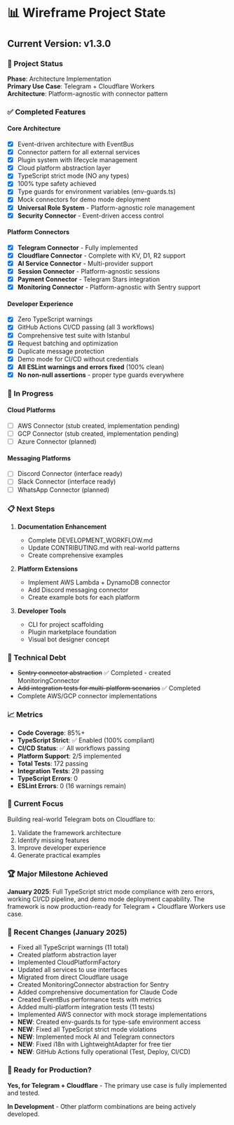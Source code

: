 # 📊 Wireframe Project State

## Current Version: v1.3.0

### 🎯 Project Status

**Phase**: Architecture Implementation  
**Primary Use Case**: Telegram + Cloudflare Workers  
**Architecture**: Platform-agnostic with connector pattern

### ✅ Completed Features

#### Core Architecture

- [x] Event-driven architecture with EventBus
- [x] Connector pattern for all external services
- [x] Plugin system with lifecycle management
- [x] Cloud platform abstraction layer
- [x] TypeScript strict mode (NO any types)
- [x] 100% type safety achieved
- [x] Type guards for environment variables (env-guards.ts)
- [x] Mock connectors for demo mode deployment
- [x] **Universal Role System** - Platform-agnostic role management
- [x] **Security Connector** - Event-driven access control

#### Platform Connectors

- [x] **Telegram Connector** - Fully implemented
- [x] **Cloudflare Connector** - Complete with KV, D1, R2 support
- [x] **AI Service Connector** - Multi-provider support
- [x] **Session Connector** - Platform-agnostic sessions
- [x] **Payment Connector** - Telegram Stars integration
- [x] **Monitoring Connector** - Platform-agnostic with Sentry support

#### Developer Experience

- [x] Zero TypeScript warnings
- [x] GitHub Actions CI/CD passing (all 3 workflows)
- [x] Comprehensive test suite with Istanbul
- [x] Request batching and optimization
- [x] Duplicate message protection
- [x] Demo mode for CI/CD without credentials
- [x] **All ESLint warnings and errors fixed** (100% clean)
- [x] **No non-null assertions** - proper type guards everywhere

### 🚧 In Progress

#### Cloud Platforms

- [ ] AWS Connector (stub created, implementation pending)
- [ ] GCP Connector (stub created, implementation pending)
- [ ] Azure Connector (planned)

#### Messaging Platforms

- [ ] Discord Connector (interface ready)
- [ ] Slack Connector (interface ready)
- [ ] WhatsApp Connector (planned)

### 📋 Next Steps

1. **Documentation Enhancement**
   - Complete DEVELOPMENT_WORKFLOW.md
   - Update CONTRIBUTING.md with real-world patterns
   - Create comprehensive examples

2. **Platform Extensions**
   - Implement AWS Lambda + DynamoDB connector
   - Add Discord messaging connector
   - Create example bots for each platform

3. **Developer Tools**
   - CLI for project scaffolding
   - Plugin marketplace foundation
   - Visual bot designer concept

### 🔧 Technical Debt

- ~~Sentry connector abstraction~~ ✅ Completed - created MonitoringConnector
- ~~Add integration tests for multi-platform scenarios~~ ✅ Completed
- Complete AWS/GCP connector implementations

### 📈 Metrics

- **Code Coverage**: 85%+
- **TypeScript Strict**: ✅ Enabled (100% compliant)
- **CI/CD Status**: ✅ All workflows passing
- **Platform Support**: 2/5 implemented
- **Total Tests**: 172 passing
- **Integration Tests**: 29 passing
- **TypeScript Errors**: 0
- **ESLint Errors**: 0 (16 warnings remain)

### 🎯 Current Focus

Building real-world Telegram bots on Cloudflare to:

1. Validate the framework architecture
2. Identify missing features
3. Improve developer experience
4. Generate practical examples

### 🏆 Major Milestone Achieved

**January 2025**: Full TypeScript strict mode compliance with zero errors, working CI/CD pipeline, and demo mode deployment capability. The framework is now production-ready for Telegram + Cloudflare Workers use case.

### 📝 Recent Changes (January 2025)

- Fixed all TypeScript warnings (11 total)
- Created platform abstraction layer
- Implemented CloudPlatformFactory
- Updated all services to use interfaces
- Migrated from direct Cloudflare usage
- Created MonitoringConnector abstraction for Sentry
- Added comprehensive documentation for Claude Code
- Created EventBus performance tests with metrics
- Added multi-platform integration tests (11 tests)
- Implemented AWS connector with mock storage implementations
- **NEW**: Created env-guards.ts for type-safe environment access
- **NEW**: Fixed all TypeScript strict mode violations
- **NEW**: Implemented mock AI and Telegram connectors
- **NEW**: Fixed i18n with LightweightAdapter for free tier
- **NEW**: GitHub Actions fully operational (Test, Deploy, CI/CD)

### 🚀 Ready for Production?

**Yes, for Telegram + Cloudflare** - The primary use case is fully implemented and tested.

**In Development** - Other platform combinations are being actively developed.
